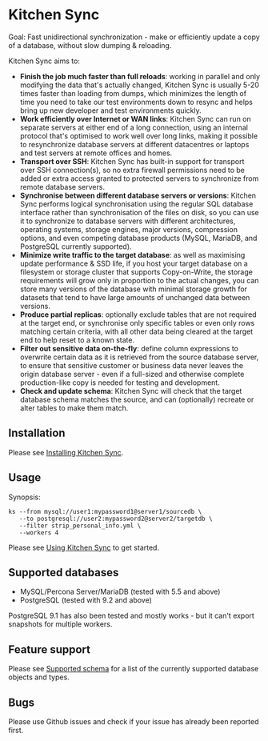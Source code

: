 Kitchen Sync
============

Goal: Fast unidirectional synchronization - make or efficiently update a copy of a database, without slow dumping & reloading.

Kitchen Sync aims to:
* **Finish the job much faster than full reloads**: working in parallel and only modifying the data that's actually changed, Kitchen Sync is usually 5-20 times faster than loading from dumps, which minimizes the length of time you need to take our test environments down to resync and helps bring up new developer and test environments quickly.
* **Work efficiently over Internet or WAN links**: Kitchen Sync can run on separate servers at either end of a long connection, using an internal protocol that's optimised to work well over long links, making it possible to resynchronize database servers at different datacentres or laptops and test servers at remote offices and homes.
* **Transport over SSH**: Kitchen Sync has built-in support for transport over SSH connection(s), so no extra firewall permissions need to be added or extra access granted to protected servers to synchronize from remote database servers.
* **Synchronise between different database servers or versions**: Kitchen Sync performs logical synchronisation using the regular SQL database interface rather than synchronisation of the files on disk, so you can use it to synchronize to database servers with different architectures, operating systems, storage engines, major versions, compression options, and even competing database products (MySQL, MariaDB, and PostgreSQL currently supported).
* **Minimize write traffic to the target database**: as well as maximising update performance & SSD life, if you host your target database on a filesystem or storage cluster that supports Copy-on-Write, the storage requirements will grow only in proportion to the actual changes, you can store many versions of the database with minimal storage growth for datasets that tend to have large amounts of unchanged data between versions.
* **Produce partial replicas**: optionally exclude tables that are not required at the target end, or synchronise only specific tables or even only rows matching certain criteria, with all other data being cleared at the target end to help reset to a known state.
* **Filter out sensitive data on-the-fly**: define column expressions to overwrite certain data as it is retrieved from the source database server, to ensure that sensitive customer or business data never leaves the origin database server - even if a full-sized and otherwise complete production-like copy is needed for testing and development.
* **Check and update schema**: Kitchen Sync will check that the target database schema matches the source, and can (optionally) recreate or alter tables to make them match.

Installation
------------

Please see [Installing Kitchen Sync](INSTALL.md).

Usage
-----

Synopsis:

```
ks --from mysql://user1:mypassword1@server1/sourcedb \
   --to postgresql://user2:mypassword2@server2/targetdb \
   --filter strip_personal_info.yml \
   --workers 4
```

Please see [Using Kitchen Sync](USAGE.md) to get started.

Supported databases
-------------------
* MySQL/Percona Server/MariaDB (tested with 5.5 and above)
* PostgreSQL (tested with 9.2 and above)

PostgreSQL 9.1 has also been tested and mostly works - but it can't export snapshots for multiple workers.

Feature support
---------------

Please see [Supported schema](SCHEMA.md) for a list of the currently supported database objects and types.

Bugs
----

Please use Github issues and check if your issue has already been reported first.
